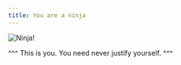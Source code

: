 ```yaml
---
title: You are a ninja
---
```


![Ninja!](https://media.giphy.com/media/26h0oZIGGOFZdZj4Q/giphy.gif)

^^^ This is you. You need never justify yourself. ^^^